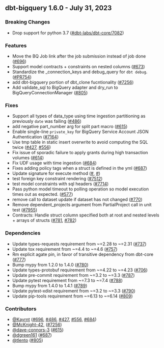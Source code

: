 ## dbt-bigquery 1.6.0 - July 31, 2023

### Breaking Changes

- Drop support for python 3.7 ([#dbt-labs/dbt-core/7082](https://github.com/dbt-labs/dbt-bigquery/issues/dbt-labs/dbt-core/7082))

### Features

- Move the BQ Job link after the job submission instead of job done ([#696](https://github.com/dbt-labs/dbt-bigquery/issues/696))
- Support model contracts + constraints on nested columns ([#673](https://github.com/dbt-labs/dbt-bigquery/issues/673))
- Standardize the _connection_keys and debug_query for `dbt debug`. ([#PR754](https://github.com/dbt-labs/dbt-bigquery/issues/PR754))
- add dbt-bigquery portion of dbt_clone fucntionality ([#7256](https://github.com/dbt-labs/dbt-bigquery/issues/7256))
- Add validate_sql to BigQuery adapter and dry_run to BigQueryConnectionManager ([#805](https://github.com/dbt-labs/dbt-bigquery/issues/805))

### Fixes

- Support all types of data_type using time ingestion partitioning as previously `date` was failing ([#486](https://github.com/dbt-labs/dbt-bigquery/issues/486))
- add negative part_number arg for split part macro ([#615](https://github.com/dbt-labs/dbt-bigquery/issues/615))
- Enable single-line `private_key` for BigQuery Service Account JSON Authentication ([#7164](https://github.com/dbt-labs/dbt-bigquery/issues/7164))
- Use tmp table in static insert overwrite to avoid computing the SQL twice ([#427](https://github.com/dbt-labs/dbt-bigquery/issues/427), [#556](https://github.com/dbt-labs/dbt-bigquery/issues/556))
-  Fix issue of sporadic failure to apply grants during high transaction volumes ([#614](https://github.com/dbt-labs/dbt-bigquery/issues/614))
- Fix UDF usage with time ingestion ([#684](https://github.com/dbt-labs/dbt-bigquery/issues/684))
- Fixes adding policy tags when a struct is defined in the yml ([#687](https://github.com/dbt-labs/dbt-bigquery/issues/687))
- Update signature for execute method ([#](https://github.com/dbt-labs/dbt-bigquery/issues/), [#](https://github.com/dbt-labs/dbt-bigquery/issues/))
- test foreign key constraint rendering ([#7512](https://github.com/dbt-labs/dbt-bigquery/issues/7512))
- test model constraints with sql headers ([#7714](https://github.com/dbt-labs/dbt-bigquery/issues/7714))
- Pass python model timeout to polling operation so model execution times out as expected. ([#577](https://github.com/dbt-labs/dbt-bigquery/issues/577))
- remove call to dataset update if dataset has not changed ([#770](https://github.com/dbt-labs/dbt-bigquery/issues/770))
- Remove dependent_projects argument from PartialProject call in unit test ([#7955](https://github.com/dbt-labs/dbt-bigquery/issues/7955))
- Contracts: Handle struct column specified both at root and nested levels + arrays of structs ([#781](https://github.com/dbt-labs/dbt-bigquery/issues/781), [#782](https://github.com/dbt-labs/dbt-bigquery/issues/782))

### Dependencies

- Update types-requests requirement from ~=2.28 to ~=2.31 ([#737](https://github.com/dbt-labs/dbt-bigquery/pull/737))
- Update tox requirement from ~=4.4 to ~=4.6 ([#757](https://github.com/dbt-labs/dbt-bigquery/pull/757))
- Rm explicit agate pin, in favor of transitive dependency from dbt-core ([#777](https://github.com/dbt-labs/dbt-bigquery/pull/777))
- Bump mypy from 1.2.0 to 1.4.0 ([#780](https://github.com/dbt-labs/dbt-bigquery/pull/780))
- Update types-protobuf requirement from ~=4.22 to ~=4.23 ([#706](https://github.com/dbt-labs/dbt-bigquery/pull/706))
- Update pre-commit requirement from ~=3.2 to ~=3.3 ([#787](https://github.com/dbt-labs/dbt-bigquery/pull/787))
- Update pytest requirement from ~=7.3 to ~=7.4 ([#788](https://github.com/dbt-labs/dbt-bigquery/pull/788))
- Bump mypy from 1.4.0 to 1.4.1 ([#789](https://github.com/dbt-labs/dbt-bigquery/pull/789))
- Update pytest-xdist requirement from ~=3.2 to ~=3.3 ([#790](https://github.com/dbt-labs/dbt-bigquery/pull/790))
- Update pip-tools requirement from ~=6.13 to ~=6.14 ([#809](https://github.com/dbt-labs/dbt-bigquery/pull/809))

### Contributors
- [@Kayrnt](https://github.com/Kayrnt) ([#696](https://github.com/dbt-labs/dbt-bigquery/issues/696), [#486](https://github.com/dbt-labs/dbt-bigquery/issues/486), [#427](https://github.com/dbt-labs/dbt-bigquery/issues/427), [#556](https://github.com/dbt-labs/dbt-bigquery/issues/556), [#684](https://github.com/dbt-labs/dbt-bigquery/issues/684))
- [@McKnight-42,](https://github.com/McKnight-42,) ([#7256](https://github.com/dbt-labs/dbt-bigquery/issues/7256))
- [@dave-connors-3](https://github.com/dave-connors-3) ([#615](https://github.com/dbt-labs/dbt-bigquery/issues/615))
- [@dgreen161](https://github.com/dgreen161) ([#687](https://github.com/dbt-labs/dbt-bigquery/issues/687))
- [@tlento](https://github.com/tlento) ([#805](https://github.com/dbt-labs/dbt-bigquery/issues/805))
